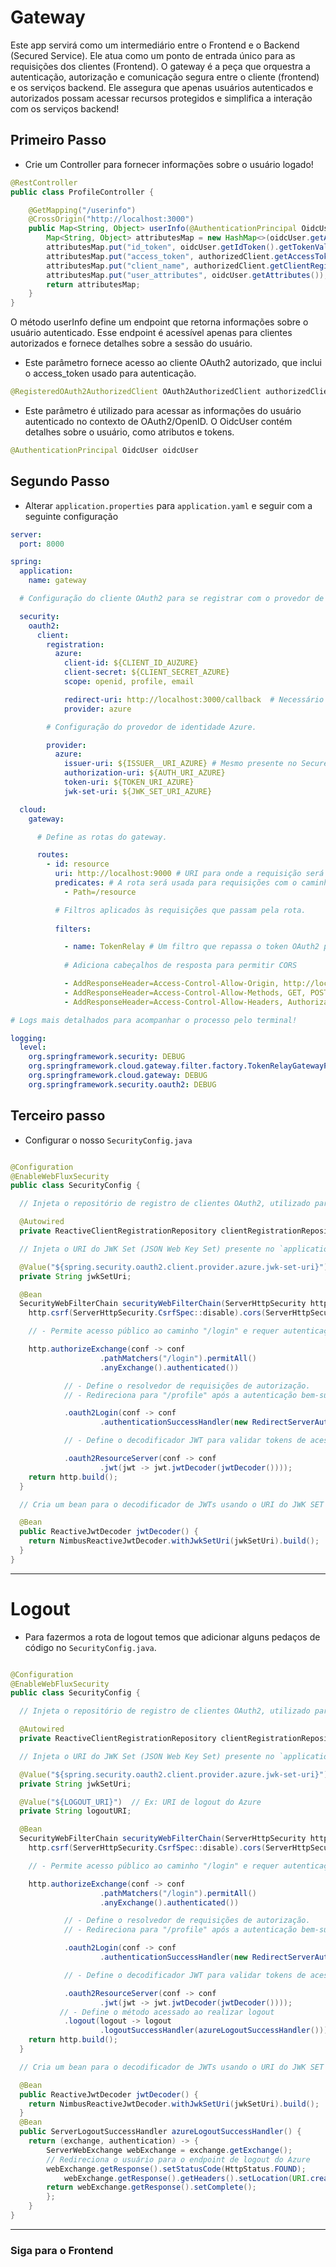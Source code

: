 # Gateway
Este app servirá como um intermediário entre o Frontend e o Backend (Secured Service).
Ele atua como um ponto de entrada único para as requisições dos clientes (Frontend).
O gateway é a peça que orquestra a autenticação,
autorização e comunicação segura entre o cliente (frontend) e os serviços backend.
Ele assegura que apenas usuários autenticados e autorizados possam acessar recursos protegidos
e simplifica a interação com os serviços backend!

## Primeiro Passo
- Crie um Controller para fornecer informações sobre o usuário logado!
```Java
@RestController
public class ProfileController {

    @GetMapping("/userinfo")
    @CrossOrigin("http://localhost:3000")
    public Map<String, Object> userInfo(@AuthenticationPrincipal OidcUser oidcUser, @RegisteredOAuth2AuthorizedClient OAuth2AuthorizedClient authorizedClient) {
        Map<String, Object> attributesMap = new HashMap<>(oidcUser.getAttributes());
        attributesMap.put("id_token", oidcUser.getIdToken().getTokenValue());
        attributesMap.put("access_token", authorizedClient.getAccessToken().getTokenValue());
        attributesMap.put("client_name", authorizedClient.getClientRegistration().getClientId());
        attributesMap.put("user_attributes", oidcUser.getAttributes());
        return attributesMap;
    }
}
```
O método userInfo define um endpoint que retorna informações sobre o usuário autenticado.
Esse endpoint é acessível apenas para clientes autorizados e fornece detalhes sobre a sessão do usuário.

- Este parâmetro fornece acesso ao cliente OAuth2 autorizado, que inclui o access_token usado para autenticação.

```Java
@RegisteredOAuth2AuthorizedClient OAuth2AuthorizedClient authorizedClient
```

- Este parâmetro é utilizado para acessar as informações do usuário autenticado no contexto de OAuth2/OpenID.
O OidcUser contém detalhes sobre o usuário, como atributos e tokens.

```Java
@AuthenticationPrincipal OidcUser oidcUser
```

## Segundo Passo

- Alterar `application.properties` para `application.yaml` e seguir com a seguinte configuração

```yaml
server:
  port: 8000

spring:
  application:
    name: gateway

  # Configuração do cliente OAuth2 para se registrar com o provedor de identidade Azure.

  security:
    oauth2:
      client:
        registration:
          azure:
            client-id: ${CLIENT_ID_AUZURE}
            client-secret: ${CLIENT_SECRET_AZURE}
            scope: openid, profile, email

            redirect-uri: http://localhost:3000/callback  # Necessário ser a mesma cadastrada na Azure
            provider: azure

        # Configuração do provedor de identidade Azure.

        provider:
          azure:
            issuer-uri: ${ISSUER__URI_AZURE} # Mesmo presente no Secured-Service
            authorization-uri: ${AUTH_URI_AZURE}
            token-uri: ${TOKEN_URI_AZURE}
            jwk-set-uri: ${JWK_SET_URI_AZURE}

  cloud:
    gateway:

      # Define as rotas do gateway.

      routes:
        - id: resource
          uri: http://localhost:9000 # URI para onde a requisição será roteada (URI do Secured-Service)
          predicates: # A rota será usada para requisições com o caminho /resource.
            - Path=/resource

          # Filtros aplicados às requisições que passam pela rota.
        
          filters: 

            - name: TokenRelay # Um filtro que repassa o token OAuth2 para o serviço de backend.
              
            # Adiciona cabeçalhos de resposta para permitir CORS

            - AddResponseHeader=Access-Control-Allow-Origin, http://localhost:3000
            - AddResponseHeader=Access-Control-Allow-Methods, GET, POST, PUT, DELETE, OPTIONS
            - AddResponseHeader=Access-Control-Allow-Headers, Authorization, Content-Type

# Logs mais detalhados para acompanhar o processo pelo terminal!

logging:
  level:
    org.springframework.security: DEBUG
    org.springframework.cloud.gateway.filter.factory.TokenRelayGatewayFilterFactory: DEBUG
    org.springframework.cloud.gateway: DEBUG
    org.springframework.security.oauth2: DEBUG
```
## Terceiro passo

- Configurar o nosso `SecurityConfig.java`

```Java

@Configuration
@EnableWebFluxSecurity
public class SecurityConfig {

  // Injeta o repositório de registro de clientes OAuth2, utilizado para gerenciar registros de clientes OAuth2.

  @Autowired
  private ReactiveClientRegistrationRepository clientRegistrationRepository;

  // Injeta o URI do JWK Set (JSON Web Key Set) presente no `application.yaml`.

  @Value("${spring.security.oauth2.client.provider.azure.jwk-set-uri}")
  private String jwkSetUri;

  @Bean
  SecurityWebFilterChain securityWebFilterChain(ServerHttpSecurity http) {
    http.csrf(ServerHttpSecurity.CsrfSpec::disable).cors(ServerHttpSecurity.CorsSpec::disable);

    // - Permite acesso público ao caminho "/login" e requer autenticação para qualquer outro caminho.

    http.authorizeExchange(conf -> conf
                    .pathMatchers("/login").permitAll()
                    .anyExchange().authenticated())

            // - Define o resolvedor de requisições de autorização.
            // - Redireciona para "/profile" após a autenticação bem-sucedida.

            .oauth2Login(conf -> conf
                    .authenticationSuccessHandler(new RedirectServerAuthenticationSuccessHandler("http://localhost:3000/profile")))

            // - Define o decodificador JWT para validar tokens de acesso.

            .oauth2ResourceServer(conf -> conf
                    .jwt(jwt -> jwt.jwtDecoder(jwtDecoder())));
    return http.build();
  }

  // Cria um bean para o decodificador de JWTs usando o URI do JWK SET que configuramos acima!.

  @Bean
  public ReactiveJwtDecoder jwtDecoder() {
    return NimbusReactiveJwtDecoder.withJwkSetUri(jwkSetUri).build();
  }
}
```
---
# Logout

- Para fazermos a rota de logout temos que adicionar alguns pedaços de código no `SecurityConfig.java`.

```Java

@Configuration
@EnableWebFluxSecurity
public class SecurityConfig {

  // Injeta o repositório de registro de clientes OAuth2, utilizado para gerenciar registros de clientes OAuth2.

  @Autowired
  private ReactiveClientRegistrationRepository clientRegistrationRepository;

  // Injeta o URI do JWK Set (JSON Web Key Set) presente no `application.yaml`.

  @Value("${spring.security.oauth2.client.provider.azure.jwk-set-uri}")
  private String jwkSetUri;

  @Value("${LOGOUT_URI}")  // Ex: URI de logout do Azure
  private String logoutURI;

  @Bean
  SecurityWebFilterChain securityWebFilterChain(ServerHttpSecurity http) {
    http.csrf(ServerHttpSecurity.CsrfSpec::disable).cors(ServerHttpSecurity.CorsSpec::disable);

    // - Permite acesso público ao caminho "/login" e requer autenticação para qualquer outro caminho.

    http.authorizeExchange(conf -> conf
                    .pathMatchers("/login").permitAll()
                    .anyExchange().authenticated())

            // - Define o resolvedor de requisições de autorização.
            // - Redireciona para "/profile" após a autenticação bem-sucedida.

            .oauth2Login(conf -> conf
                    .authenticationSuccessHandler(new RedirectServerAuthenticationSuccessHandler("http://localhost:3000/profile")))

            // - Define o decodificador JWT para validar tokens de acesso.

            .oauth2ResourceServer(conf -> conf
                    .jwt(jwt -> jwt.jwtDecoder(jwtDecoder())));
           // - Define o método acessado ao realizar logout
            .logout(logout -> logout
                    .logoutSuccessHandler(azureLogoutSuccessHandler()));
    return http.build();
  }

  // Cria um bean para o decodificador de JWTs usando o URI do JWK SET que configuramos acima!.

  @Bean
  public ReactiveJwtDecoder jwtDecoder() {
    return NimbusReactiveJwtDecoder.withJwkSetUri(jwkSetUri).build();
  }
  @Bean
  public ServerLogoutSuccessHandler azureLogoutSuccessHandler() {
    return (exchange, authentication) -> {
        ServerWebExchange webExchange = exchange.getExchange();
        // Redireciona o usuário para o endpoint de logout do Azure
        webExchange.getResponse().setStatusCode(HttpStatus.FOUND);
            webExchange.getResponse().getHeaders().setLocation(URI.create(logoutURI));  
        return webExchange.getResponse().setComplete();
        };
    }
}
```

---
### Siga para o Frontend
